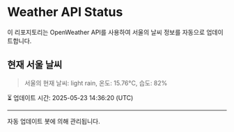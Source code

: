 
# Weather API Status

이 리포지토리는 OpenWeather API를 사용하여 서울의 날씨 정보를 자동으로 업데이트합니다.

## 현재 서울 날씨
> 서울의 현재 날씨: light rain, 온도: 15.76°C, 습도: 82%

⏳ 업데이트 시간: 2025-05-23 14:36:20 (UTC)

---
자동 업데이트 봇에 의해 관리됩니다.
